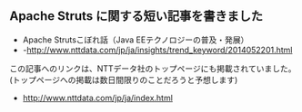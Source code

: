 ## Apache Struts に関する短い記事を書きました

* Apache Strutsこぼれ話（Java EEテクノロジーの普及・発展）
* -http://www.nttdata.com/jp/ja/insights/trend_keyword/2014052201.html

この記事へのリンクは、NTTデータ社のトップページにも掲載されていました。(トップページへの掲載は数日間限りのことだろうと予想します)
* http://www.nttdata.com/jp/ja/index.html

